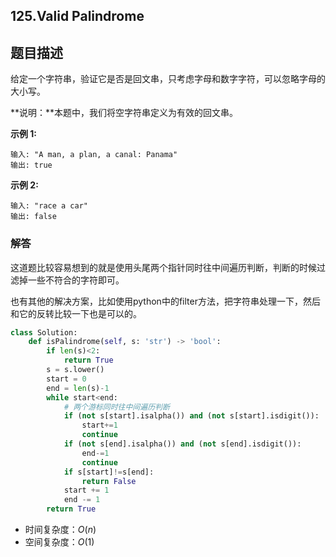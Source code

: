 ## 125.Valid Palindrome

## 题目描述

给定一个字符串，验证它是否是回文串，只考虑字母和数字字符，可以忽略字母的大小写。

**说明：**本题中，我们将空字符串定义为有效的回文串。

**示例 1:**

```
输入: "A man, a plan, a canal: Panama"
输出: true
```

**示例 2:**

```
输入: "race a car"
输出: false
```



### 解答

​	这道题比较容易想到的就是使用头尾两个指针同时往中间遍历判断，判断的时候过滤掉一些不符合的字符即可。

​	也有其他的解决方案，比如使用python中的filter方法，把字符串处理一下，然后和它的反转比较一下也是可以的。

```python
class Solution:
    def isPalindrome(self, s: 'str') -> 'bool':
        if len(s)<2:
            return True
        s = s.lower()
        start = 0
        end = len(s)-1
        while start<end:
            # 两个游标同时往中间遍历判断
            if (not s[start].isalpha()) and (not s[start].isdigit()):
                start+=1
                continue
            if (not s[end].isalpha()) and (not s[end].isdigit()):
                end-=1
                continue
            if s[start]!=s[end]:
                return False
            start += 1
            end -= 1
        return True
```

- 时间复杂度：$O(n)$
- 空间复杂度：$O(1)$ 